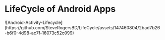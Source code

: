 <H1> LifeCycle of Android Apps</H1>
![Android-Activity-Lifecycle](https://github.com/SteveRogersBD/LifeCycle/assets/147460804/2bad7b26-b6f0-4d98-ac7f-16073c52c099)
